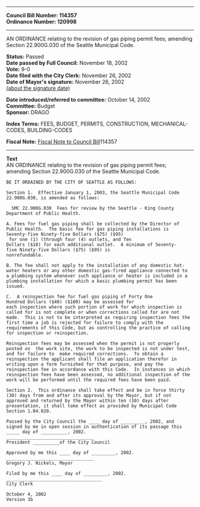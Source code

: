 * * * * *  
  
**Council Bill Number: [](#h0)[](#h2)114357**   
**Ordinance Number: 120998**  
  
* * * * *  
  
AN ORDINANCE relating to the revision of gas piping permit fees; amending Section 22.900G.030 of the Seattle Municipal Code.  
  
**Status:** Passed   
**Date passed by Full Council:** November 18, 2002   
**Vote:** 9-0   
**Date filed with the City Clerk:** November 26, 2002   
**Date of Mayor's signature:** November 26, 2002   
[(about the signature date)](/~public/approvaldate.htm)   
  
  
**Date introduced/referred to committee:** October 14, 2002   
**Committee:** Budget   
**Sponsor:** DRAGO   
  
**Index Terms:** FEES, BUDGET, PERMITS, CONSTRUCTION, MECHANICAL-CODES, BUILDING-CODES  
  
**Fiscal Note:** [Fiscal Note to Council Bill](http://clerk.seattle.gov/~public/fnote/114357.htm)[](#h1)[](#h3)114357  
  
* * * * *  
  
**Text**  
    AN ORDINANCE relating to the revision of gas piping permit fees;  
    amending Section 22.900G.030 of the Seattle Municipal Code.  
  
    BE IT ORDAINED BY THE CITY OF SEATTLE AS FOLLOWS:  
  
    Section 1.  Effective January 1, 2003, the Seattle Municipal Code  
    22.900G.030, is amended as follows:  
  
      SMC 22.900G.030  Fees for review by the Seattle - King County  
    Department of Public Health.  
  
    A. Fees for fuel gas piping shall be collected by the Director of  
    Public Health.  The basic fee for gas piping installations is   
    Seventy-five Ninety-five Dollars ($75) ($95)  
     for one (1) (through four (4) outlets, and Ten  
    Dollars ($10) for each additional outlet.  A minimum of Seventy-  
    five Ninety-five Dollars ($75) ($95) is  
    nonrefundable.  
  
    B. The fee shall not apply to the installation of any domestic hot-  
    water heaters or any other domestic gas-fired appliance connected to  
    a plumbing system whenever such appliance or heater is included in a  
    plumbing installation for which a basic plumbing permit has been  
    issued.  
  
    C.  A reinspection fee for fuel gas piping of Forty One  
    Hundred Dollars ($40) ($100) may be assessed for  
    each inspection where such portion of work for which inspection is  
    called for is not complete or when corrections called for are not  
    made.  This is not to be interpreted as requiring inspection fees the  
    first time a job is rejected for failure to comply with the  
    requirements of this Code, but as controlling the practice of calling  
    for inspection or reinspection.  
  
    Reinspection fees may be assessed when the permit is not properly  
    posted on  the work site, the work to be inspected is not under test,  
    and for failure to  make required corrections.  To obtain a  
    reinspection the applicant shall file an application therefor in  
    writing upon a form furnished for that purpose, and pay the  
    reinspection fee in accordance with this Code.  In instances in which  
    reinspection fees have been assessed, no additional inspection of the  
    work will be performed until the required fees have been paid.  
  
    Section 2.  This ordinance shall take effect and be in force thirty  
    (30) days from and after its approval by the Mayor, but if not  
    approved and returned by the Mayor within ten (10) days after  
    presentation, it shall take effect as provided by Municipal Code  
    Section 1.04.020.  
  
    Passed by the City Council the ____ day of _________, 2002, and  
    signed by me in open session in authentication of its passage this  
    _____ day of __________, 2002.  
    _________________________________  
    President __________of the City Council  
  
    Approved by me this ____ day of _________, 2002.  
    _________________________________  
    Gregory J. Nickels, Mayor  
  
    Filed by me this ____ day of _________, 2002.  
    ____________________________________  
    City Clerk  
  
    October 4, 2002  
    Version 3b  
